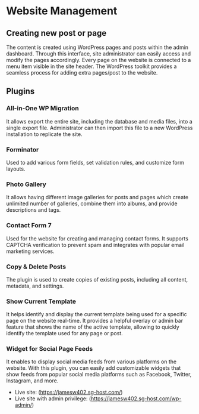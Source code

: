 # Website Management

## Creating new post or page
The content is created using WordPress pages and posts within the admin dashboard. Through this interface, site administrator can easily access and modify the pages accordingly. Every page on the website is connected to a menu item visible in the site header. The WordPress toolkit provides a seamless process for adding extra pages/post to the website.

## Plugins
### All-in-One WP Migration
It allows export the entire site, including the database and media files, into a single export file. Administrator can then import this file to a new WordPress installation to replicate the site.

### Forminator
Used to add various form fields, set validation rules, and customize form layouts.

### Photo Gallery
It allows having different image galleries for posts and pages which create unlimited number of galleries, combine them into albums, and provide descriptions and tags.

### Contact Form 7
Used for the website for creating and managing contact forms. It supports CAPTCHA verification to prevent spam and integrates with popular email marketing services.

### Copy & Delete Posts
The plugin is used to create copies of existing posts, including all content, metadata, and settings.

### Show Current Template
It helps identify and display the current template being used for a specific page on the website real-time. It provides a helpful overlay or admin bar feature that shows the name of the active template, allowing to quickly identify the template used for any page or post.

### Widget for Social Page Feeds
It enables to display social media feeds from various platforms on the website. With this plugin, you can easily add customizable widgets that show feeds from popular social media platforms such as Facebook, Twitter, Instagram, and more.

+ Live site: (https://jamesw402.sg-host.com/)
+ Live site with admin privilege: (https://jamesw402.sg-host.com/wp-admin/)
